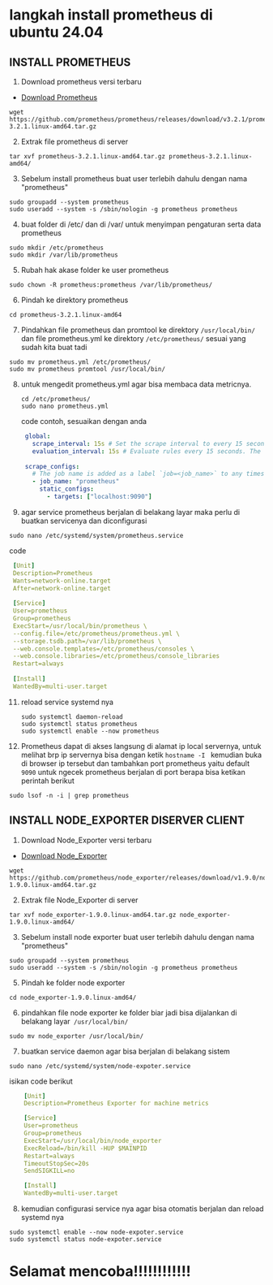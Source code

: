 # langkah install prometheus di ubuntu 24.04
## INSTALL PROMETHEUS
1. Download prometheus versi terbaru
- [Download Prometheus](https://prometheus.io/download/)
```
wget https://github.com/prometheus/prometheus/releases/download/v3.2.1/prometheus-3.2.1.linux-amd64.tar.gz
```
2. Extrak file prometheus di server
```
tar xvf prometheus-3.2.1.linux-amd64.tar.gz prometheus-3.2.1.linux-amd64/
```
3. Sebelum install prometheus buat user terlebih dahulu dengan nama "prometheus"
```
sudo groupadd --system prometheus
sudo useradd --system -s /sbin/nologin -g prometheus prometheus
```
4.  buat folder di /etc/ dan di /var/ untuk menyimpan pengaturan serta data prometheus
```
sudo mkdir /etc/prometheus
sudo mkdir /var/lib/prometheus
```
5. Rubah hak akase folder ke user prometheus
  ```
sudo chown -R prometheus:prometheus /var/lib/prometheus/
```
6. Pindah ke direktory prometheus
```
cd prometheus-3.2.1.linux-amd64
```
7. Pindahkan file prometheus dan promtool ke direktory ```/usr/local/bin/``` dan file prometheus.yml ke direktory ```/etc/prometheus/``` sesuai yang sudah kita buat tadi
```
sudo mv prometheus.yml /etc/prometheus/
sudo mv prometheus promtool /usr/local/bin/
```
8. untuk mengedit prometheus.yml agar bisa membaca data metricnya.
   ```
   cd /etc/prometheus/
   sudo nano prometheus.yml
   ```
   code contoh, sesuaikan dengan anda
   ```yml
    global:
      scrape_interval: 15s # Set the scrape interval to every 15 seconds. Default is every 1 minute.
      evaluation_interval: 15s # Evaluate rules every 15 seconds. The default is every 1 minute.
    
    scrape_configs:
      # The job name is added as a label `job=<job_name>` to any timeseries scraped from this config.
      - job_name: "prometheus"
        static_configs:
          - targets: ["localhost:9090"]
   
   ```
10. agar service prometheus berjalan di belakang layar maka perlu di buatkan servicenya dan diconfigurasi
   ```
   sudo nano /etc/systemd/system/prometheus.service
   ```
   code
   ```yml
    [Unit]
    Description=Prometheus
    Wants=network-online.target
    After=network-online.target
    
    [Service]
    User=prometheus
    Group=prometheus
    ExecStart=/usr/local/bin/prometheus \
    --config.file=/etc/prometheus/prometheus.yml \
    --storage.tsdb.path=/var/lib/prometheus \
    --web.console.templates=/etc/prometheus/consoles \
    --web.console.libraries=/etc/prometheus/console_libraries
    Restart=always
    
    [Install]
    WantedBy=multi-user.target
   ```
11. reload service systemd nya
    ```
    sudo systemctl daemon-reload
    sudo systemctl status prometheus
    sudo systemctl enable --now prometheus

    ```
12. Prometheus dapat di akses langsung di alamat ip local servernya, untuk melihat brp ip servernya bisa dengan ketik ```hostname -I ``` kemudian buka di browser ip tersebut dan tambahkan port prometheus yaitu default ```9090```
untuk ngecek prometheus berjalan di port berapa bisa ketikan perintah berikut
```
sudo lsof -n -i | grep prometheus
```

## INSTALL NODE_EXPORTER DISERVER CLIENT
1. Download Node_Exporter versi terbaru
- [Download Node_Exporter](https://prometheus.io/download/#node_exporter)
```
wget https://github.com/prometheus/node_exporter/releases/download/v1.9.0/node_exporter-1.9.0.linux-amd64.tar.gz
```
2. Extrak file Node_Exporter di server
```
tar xvf node_exporter-1.9.0.linux-amd64.tar.gz node_exporter-1.9.0.linux-amd64/
```
3. Sebelum install node exporter buat user terlebih dahulu dengan nama "prometheus"
```
sudo groupadd --system prometheus
sudo useradd --system -s /sbin/nologin -g prometheus prometheus
```
5. Pindah ke folder node exporter
```
cd node_exporter-1.9.0.linux-amd64/
```
6. pindahkan file node exporter ke folder biar jadi bisa dijalankan di belakang layar``` /usr/local/bin/```
```
sudo mv node_exporter /usr/local/bin/
```
7. buatkan service daemon agar bisa berjalan di belakang sistem
```
sudo nano /etc/systemd/system/node-expoter.service
```
isikan code berikut
```yml
    [Unit]
    Description=Prometheus Exporter for machine metrics

    [Service]
    User=prometheus
    Group=prometheus
    ExecStart=/usr/local/bin/node_exporter
    ExecReload=/bin/kill -HUP $MAINPID
    Restart=always
    TimeoutStopSec=20s
    SendSIGKILL=no

    [Install]
    WantedBy=multi-user.target
```
8. kemudian configurasi service nya agar bisa otomatis berjalan dan reload systemd nya
```
sudo systemctl enable --now node-expoter.service 
sudo systemctl status node-expoter.service 
```
# Selamat mencoba!!!!!!!!!!!!